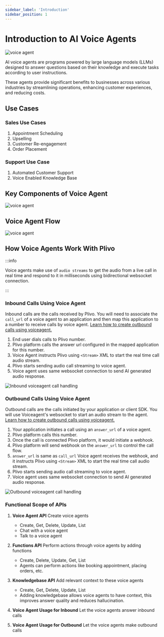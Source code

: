```yaml
---
sidebar_label: 'Introduction'
sidebar_position: 1
---
```


# Introduction to AI Voice Agents

![voice agent](/img/voice_bot_icon.svg)

AI voice agents are programs powered by large language models (LLMs) designed to answer questions based on their knowledge and execute tasks according to user instructions.

These agents provide significant benefits to businesses across various industries by streamlining operations, enhancing customer experiences, and reducing costs.

## Use Cases

### Sales Use Cases
1. Appointment Scheduling
2. Upselling
3. Customer Re-engagement
4. Order Placement

### Support Use Case
1. Automated Customer Support
2. Voice Enabled Knowledge Base

## Key Components of Voice Agent

![voice agent](/img/voice_agent_arch.svg)

## Voice Agent Flow

![voice agent](/img/agent_flow.svg)


## How Voice Agents Work With Plivo

:::info

Voice agents make use of `audio streams` to get the audio from a live call in real time and respond to it in milliseconds using bidirectional websocket connection.

:::


### Inbound Calls Using Voice Agent

Inbound calls are the calls received by Plivo. You will need to associate the `call_url`  of a voice agent to an application and then map this application to a number to receive calls by voice agent. [Learn how to create outbound calls using voiceagent.](Inbound%20Calls%20with%20Voiceagent.md)

1. End user dials calls to Plivo number.
2. Plivo platform calls the answer url configured in the mapped application for this number.
3. Voice Agent instructs Plivo using `<Stream>` XML to start the real time call audio stream.
4. Plivo starts sending audio call streaming to voice agent. 
5. Voice agent uses same websocket connection to send AI generated audio response.

![Inbound voiceagent call handling](/img/inbound_voicebot_v1.svg)


### Outbound Calls Using Voice Agent

Outbound calls are the calls initiated by your application or client SDK. You will use Voiceagent's websocket to start an audio stream to the agent. [Learn how to create outbound calls using voiceagent.](Outbound%20Calls%20with%20Voiceagent.md)

1. Your application initiates a call using an `answer_url` of a voice agent.
2. Plivo platform calls this number.
3. Once the call is connected Plivo platform, it would initiate a webhook. 
4. Plivo platform will send webhook on the `answer_url` to control the call flow.
5. `answer_url` is same as `call_url` Voice agent receives the webhook, and it instructs Plivo using `<Stream>` XML to start the real time call audio stream.
6. Plivo starts sending audio call streaming to voice agent.
7. Voice agent uses same websocket connection to send AI generated audio response.



![Outbound voiceagent call handling](/img/Outbound_voicebot_v1.svg)

### Functional Scope of APIs

1. **Voice Agent API** Create voice agents
    - Create, Get, Delete, Update, List
    - Chat with a voice agent
    - Talk to a voice agent
2. **Functions API** Perform actions through voice agents by adding functions
    - Create, Delete, Update, Get, List
    - Agents can perform actions like booking appointment, placing orders, etc.
3. **Knowledgebase API** Add relevant context to these voice agents
    - Create, Get, Delete, Update, List
    - Adding knowledgebase allows voice agents to have context, this improves answer quality and reduces hallucination.

4. **Voice Agent Usage for Inbound** Let the voice agents answer inbound calls
 
5. **Voice Agent Usage for Outbound** Let the voice agents make outbound calls




